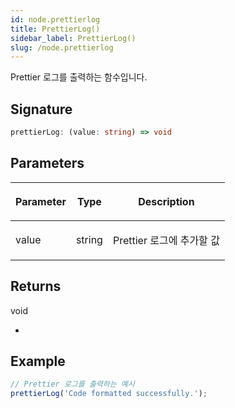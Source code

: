 ```yaml
---
id: node.prettierlog
title: PrettierLog()
sidebar_label: PrettierLog()
slug: /node.prettierlog
---
```






Prettier 로그를 출력하는 함수입니다.

## Signature

```typescript
prettierLog: (value: string) => void
```

## Parameters

<table><thead><tr><th>

Parameter


</th><th>

Type


</th><th>

Description


</th></tr></thead>
<tbody><tr><td>

value


</td><td>

string


</td><td>

Prettier 로그에 추가할 값


</td></tr>
</tbody></table>

## Returns

void

-

## Example


```typescript
// Prettier 로그를 출력하는 예시
prettierLog('Code formatted successfully.');
```

